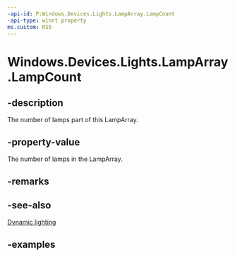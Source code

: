 ```yaml
---
-api-id: P:Windows.Devices.Lights.LampArray.LampCount
-api-type: winrt property
ms.custom: RS5
---
```


<!-- Property syntax.
public int LampCount { get; }
-->

# Windows.Devices.Lights.LampArray.LampCount

## -description
The number of lamps part of this LampArray.

## -property-value
The number of lamps in the LampArray.

## -remarks

## -see-also

[Dynamic lighting](/windows/uwp/devices-sensors/lighting-dynamic-lamparray)

## -examples

